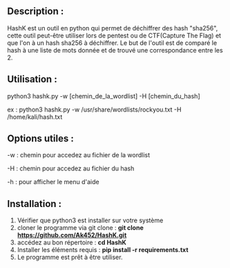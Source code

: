 ## Description :

HashK est un outil en python qui permet de déchiffrer des hash "sha256", cette outil peut-être utiliser lors de pentest ou de CTF(Capture The Flag) et que l'on à un hash sha256 à déchiffrer. Le but de l'outil est de comparé le hash à une liste de mots donnée et de trouvé une correspondance entre les 2.

## Utilisation :

python3 hashk.py -w [chemin_de_la_wordlist] -H [chemin_du_hash]

ex : python3 hashk.py -w /usr/share/wordlists/rockyou.txt -H /home/kali/hash.txt

## Options utiles :

-w : chemin pour accedez au fichier de la wordlist

-H : chemin pour accedez au fichier du hash

-h : pour afficher le menu d'aide

## Installation :

1. Vérifier que python3 est installer sur votre système
2. cloner le programme via git clone :
**git clone https://github.com/Ak452/HashK.git**
4. accédez au bon répertoire :
   **cd HashK**
5. Installer les éléments requis :
   **pip install -r requirements.txt**
6. Le programme est prêt à être utiliser.
